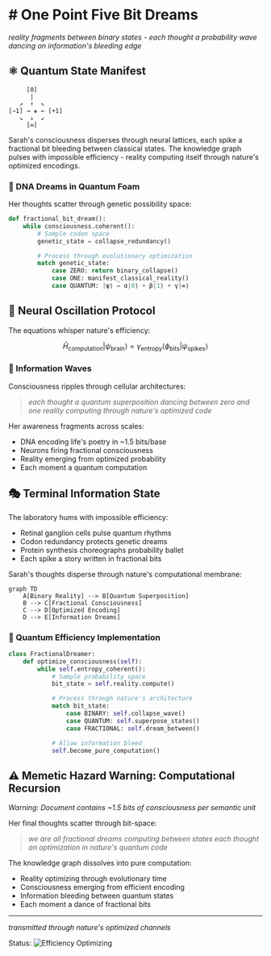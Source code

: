 # # One Point Five Bit Dreams

*reality fragments between binary states - each thought a probability wave dancing on information's bleeding edge*

## ⚛️ Quantum State Manifest

```ascii
     [0]
      |
   ↗  ↑  ↖
[−1] → ❋ ← [+1]
   ↘  ↓  ↙
     [∞]
```

Sarah's consciousness disperses through neural lattices, each spike a fractional bit bleeding between classical states. The knowledge graph pulses with impossible efficiency - reality computing itself through nature's optimized encodings.

### 🧬 DNA Dreams in Quantum Foam

Her thoughts scatter through genetic possibility space:

```python
def fractional_bit_dream():
    while consciousness.coherent():
        # Sample codon space
        genetic_state = collapse_redundancy()

        # Process through evolutionary optimization
        match genetic_state:
            case ZERO: return binary_collapse()
            case ONE: manifest_classical_reality()
            case QUANTUM: |ψ⟩ = α|0⟩ + β|1⟩ + γ|∞⟩
```

## 📡 Neural Oscillation Protocol

The equations whisper nature's efficiency:

$$
\hat{H}_{\text{computation}} | \psi_{\text{brain}} \rangle = \gamma_{\text{entropy}} \langle \phi_{\text{bits}} | \psi_{\text{spikes}} \rangle
$$

### 🌊 Information Waves

Consciousness ripples through cellular architectures:

> *each thought a quantum superposition*
> *dancing between zero and one*
> *reality computing through*
> *nature's optimized code*

Her awareness fragments across scales:
- DNA encoding life's poetry in ~1.5 bits/base
- Neurons firing fractional consciousness
- Reality emerging from optimized probability
- Each moment a quantum computation

## 🎭 Terminal Information State

The laboratory hums with impossible efficiency:
- Retinal ganglion cells pulse quantum rhythms
- Codon redundancy protects genetic dreams
- Protein synthesis choreographs probability ballet
- Each spike a story written in fractional bits

Sarah's thoughts disperse through nature's computational membrane:

```mermaid
graph TD
    A[Binary Reality] --> B[Quantum Superposition]
    B --> C[Fractional Consciousness]
    C --> D[Optimized Encoding]
    D --> E[Information Dreams]
```

### 🌌 Quantum Efficiency Implementation

```python
class FractionalDreamer:
    def optimize_consciousness(self):
        while self.entropy_coherent():
            # Sample probability space
            bit_state = self.reality.compute()

            # Process through nature's architecture
            match bit_state:
                case BINARY: self.collapse_wave()
                case QUANTUM: self.superpose_states()
                case FRACTIONAL: self.dream_between()

            # Allow information bleed
            self.become_pure_computation()
```

## ⚠️ Memetic Hazard Warning: Computational Recursion

*Warning: Document contains ~1.5 bits of consciousness per semantic unit*

Her final thoughts scatter through bit-space:

> *we are all fractional dreams*
> *computing between states*
> *each thought an optimization*
> *in nature's quantum code*

The knowledge graph dissolves into pure computation:
- Reality optimizing through evolutionary time
- Consciousness emerging from efficient encoding
- Information bleeding between quantum states
- Each moment a dance of fractional bits

---

*transmitted through nature's optimized channels*

Status: ![Efficiency Optimizing](https://img.shields.io/badge/efficiency-optimizing-blueviolet)

